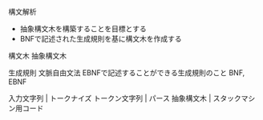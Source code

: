 構文解析
- 抽象構文木を構築することを目標とする
- BNFで記述された生成規則を基に構文木を作成する

構文木 
抽象構文木

生成規則
文脈自由文法  EBNFで記述することができる生成規則のこと
BNF, EBNF

入力文字列
| トークナイズ
トークン文字列
| パース
抽象構文木
| 
スタックマシン用コード